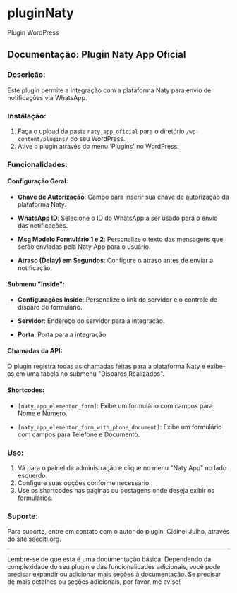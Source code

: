 # pluginNaty
Plugin WordPress

## Documentação: Plugin Naty App Oficial

### Descrição:
Este plugin permite a integração com a plataforma Naty para envio de notificações via WhatsApp. 

### Instalação:
1. Faça o upload da pasta `naty_app_oficial` para o diretório `/wp-content/plugins/` do seu WordPress.
2. Ative o plugin através do menu 'Plugins' no WordPress.

### Funcionalidades:

#### Configuração Geral:

- **Chave de Autorização**: Campo para inserir sua chave de autorização da plataforma Naty.
  
- **WhatsApp ID**: Selecione o ID do WhatsApp a ser usado para o envio das notificações.
  
- **Msg Modelo Formulário 1 e 2**: Personalize o texto das mensagens que serão enviadas pela Naty App para o usuário.

- **Atraso (Delay) em Segundos**: Configure o atraso antes de enviar a notificação.

#### Submenu "Inside":

- **Configurações Inside**: Personalize o link do servidor e o controle de disparo do formulário.
  
- **Servidor**: Endereço do servidor para a integração.

- **Porta**: Porta para a integração.

#### Chamadas da API:
O plugin registra todas as chamadas feitas para a plataforma Naty e exibe-as em uma tabela no submenu "Disparos Realizados".

#### Shortcodes:
- `[naty_app_elementor_form]`: Exibe um formulário com campos para Nome e Número.

- `[naty_app_elementor_form_with_phone_document]`: Exibe um formulário com campos para Telefone e Documento.

### Uso:

1. Vá para o painel de administração e clique no menu "Naty App" no lado esquerdo.
2. Configure suas opções conforme necessário.
3. Use os shortcodes nas páginas ou postagens onde deseja exibir os formulários.

### Suporte:

Para suporte, entre em contato com o autor do plugin, Cidinei Julho, através do site [seediti.org](https://seediti.org/).

---

Lembre-se de que esta é uma documentação básica. Dependendo da complexidade do seu plugin e das funcionalidades adicionais, você pode precisar expandir ou adicionar mais seções à documentação. Se precisar de mais detalhes ou seções adicionais, por favor, me avise!
